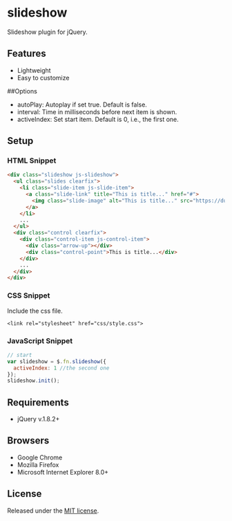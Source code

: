 # slideshow
Slideshow plugin for jQuery.

## Features
- Lightweight
- Easy to customize

##Options
- autoPlay: Autoplay if set true. Default is false.
- interval: Time in milliseconds before next item is shown.
- activeIndex: Set start item. Default is 0, i.e., the first one.

## Setup
### HTML Snippet

```html
<div class="slideshow js-slideshow">
  <ul class="slides clearfix">
    <li class="slide-item js-slide-item">
      <a class="slide-link" title="This is title..." href="#">
        <img class="slide-image" alt="This is title..." src="https://dummyimage.com/740x274/F25E7A/fff">
      </a>
    </li>
    ...
  </ul>
  <div class="control clearfix">
    <div class="control-item js-control-item">
      <div class="arrow-up"></div>
      <div class="control-point">This is title...</div>
    </div>
    ...
  </div>
</div>
```

### CSS Snippet
Include the css file.

	<link rel="stylesheet" href="css/style.css">

### JavaScript Snippet

```javascript
// start
var slideshow = $.fn.slideshow({
  activeIndex: 1 //the second one
});
slideshow.init();
```

## Requirements
- jQuery v.1.8.2+

## Browsers
- Google Chrome
- Mozilla Firefox
- Microsoft Internet Explorer 8.0+

## License
Released under the [MIT license](http://opensource.org/licenses/MIT).